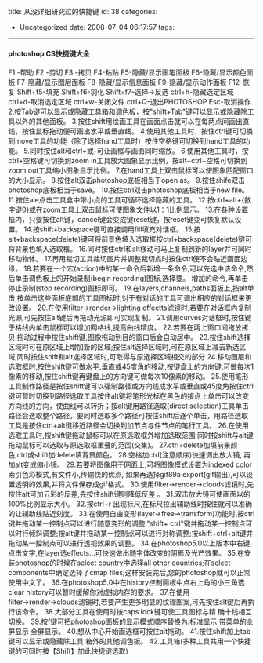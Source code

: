 title: 从没详细研究过的快捷键
id: 38
categories:
  - Uncategorized
date: 2008-07-04 06:17:57
tags:
---

<div id="msgcns!9697D6160EFEBC17!1705" class="bvMsg">

#### photoshop CS快捷键大全
 <p>F1 -帮助 
F2 -剪切 
F3 -拷贝 
F4-粘贴 
F5-隐藏/显示画笔面板 
F6-隐藏/显示颜色面板 
F7-隐藏/显示图层面板 
F8-隐藏/显示信息面板 
F9-隐藏/显示动作面板 
F12-恢复 
Shift+f5-填充 
Shift+f6-羽化 
Shift+f7-选择→反选 
ctrl+h-隐藏选定区域 
ctrl+d-取消选定区域 
ctrl+w-关闭文件 
ctrl+Q-退出PHOTOSHOP 
Esc-取消操作 
2.按Tab键可以显示或隐藏工具箱和调色板，按&quot;shift+Tab&quot;键可以显示或隐藏除工具以外的其他面板。 
3.按住shift用绘画工具在画面点击就可以在每两点间画出直线，按住鼠标拖动便可画出水平或垂直线。 
4.使用其他工具时，按住ctrl键可切换到move工具的功能（除了选择hand工具时）按住空格键可切换到hand工具的功能。 
5.同时按住alt和ctrl+或-可让画框与画面同时缩放。 
6.使用其他工具时，按ctrl+空格键可切换到zoom in工具放大图象显示比例，按alt+ctrl+空格可切换到zoom out工具缩小图象显示比例。 
7.在hand工具上双击鼠标可以使图象匹配窗口的大小显示。 
8.按住alt双击photoshop底板相当于open as。 
9.按住shife双击photoshop底板相当于save。 
10.按住ctrl双击photoshop底板相当于new file。 
11.按住ale点击工具盒中带小点的工具可循环选择隐藏的工具。 
12.按ctrl+alt+&#123;数字键0&#125;或在zoom工具上双击鼠标可使图象文件以1：1比例显示。 
13.在各种设置框内，只要按住alt键，cancel键会变成键reset键，按reset键变可恢复默认设置。 
14.按shift+backspace键可直接调用fill填充对话框。 
15.按alt+backspace(delete)键可将前景色填入选取框按ctrl+backspace(delete)键可将背景色填入选取框。 
16.同时按住ctrl和alt移动可马上复制到新的layer并可同时移动物体。 
17.再用裁切工具裁切图片并调整裁切点时按住ctrl便不会贴近画面边缘。 
18.若要在一个宏(action)中的某一命令后新增一条命令,可以先选中该命令,然后单击调色板上的开始录制(begin recording)图标,选择要。 
增加的命令,再单击停止录制(stop recording)图标即可。 
19.在layers,channels,paths面板上,按alt单击,按单击这些面板底部的工具图标时,对于有对话的工具可调出相应的对话框来更改设置。 
20.在使用filter→render→lighting effectts滤镜时,若要在对话框内复制光源,可先按住alt键后再拖动光源即可实现复制。 
21.调用curves对话框时,按住键于格线内单击鼠标可以增加网格线,提高曲线精度。 
22.若要在两上窗口间拖放拷贝,拖动过程中按住shift键,图像拖动到目的窗口后会自动居中。 
23.按住shift选择区域时可在原区域上增加新的区域;按住alt选择区域时,可在原区域上减去新选区域,同时按住shift和alt选择区域时,可取得与原选择区域相交的部分 
24.移动图层和选取框时,按住shift键可做水平,垂直或45度角的移动,按键盘上的方向键,可做每次1像素的移动,按住shift键再键盘上的方向键可做每次10像素的移动。 
25.使用笔形工具制作路径是按住shift键可以强制路径或方向线成水平或垂直或45度角按住ctrl键可暂时切换到路径选取工具按住alt键将笔形光标在黑色的接点上单击可以改变方向线的方向，使曲线可以转折；按alt键用路径选取(direct selection)工具单击路径会选取整个路径，要同时选取多个路径可按住shift后逐个单击，用路径选取工具是按住ctrl+alt键移近路径会切换到加节点与件节点的笔行工具。 
26.在使用选取工具时,按shift键拖动鼠标可以在原选取框外增加选取范围;同时按shift与alt键拖动鼠标可以选取与原选取框重叠的范围(交集)。 
27.ctrl+delete加填前景颜色,ctrl或shift加delete填背景颜色。 
28.空格加ctrl(注意顺序)快速调出放大镜, 再加alt变成缩小镜。 
29.若要将图像用于网面上,可将图像模式设置为indexed color索引色彩模式,有文件小,传输快的优点, 如果再选择gif89a export(gif输出),可以设置透明的效果,并将文件保存成gif格式。 
30.使用filter→render→clouds滤镜时,先按住alt可加云彩的反差,先按住shift键则降低反差 。 
31.双击放大镜可使画面以的100%比例显示大小。 
32.按ctrl+r 出现标尺,在标尺拉出辅助线时按住就可以准确的让辅助线贴近刻度。 
33.在使用自由变形(layer→free→transform)功能时,按ctrl键并拖动某一控制点可以进行随意变形的调整,&quot;shift+ ctrl&quot;键并拖动某一控制点可以时行倾斜调整;按alt键并拖动某一控制点可以进行对称调整;按shift+ctrl+alt键并拖动某一控制点可以进行透视效果的调整。 
34.在photoshop5.0以上版本中右键点击文字,在layer选effects...可快速做出随字体改变的阴影及光芒效果。 
35.在安装photoshop的时候在select country中选择all other countries;在select components中确定选择了cmap files;这样安装完后,您的photoshop就可以正常使用中文了。 
36.在photoshop5.0中在history控制面板中点右上角的小三角选clear history可以暂时缓解你对虚拟内存的要求。 
37.在使用filter→render→clouds滤镜时,若要产生更多明显的纹理图案,可先按住alt键后再执行该命令。 
38.大部分工具在使用时按caps lock键可使工具图标与精 确十线相互切换。 
39.按f键可把photoshop面板的显示模式顺序替换为:标准显示 带菜单的全屏显示 全屏显示。 
40.想从中心开始画选框可按住alt拖动。 
41.按住shift加上tab键可以显示或隐藏除工具 箱外的其他调色板。 
42.工具箱(多种工具共用一个快捷键的可同时按【Shift】加此快捷键选取)</div>